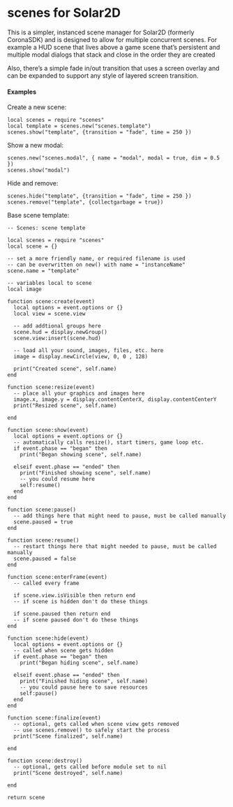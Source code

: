 # scenes for Solar2D

This is a simpler, instanced scene manager for Solar2D (formerly CoronaSDK) and is designed to allow for multiple concurrent scenes. For example a HUD scene that lives above a game scene that’s persistent and multiple modal dialogs that stack and close in the order they are created

Also, there’s a simple fade in/out transition that uses a screen overlay and can be expanded to support any style of layered screen transition.

#### Examples

Create a new scene:
```
local scenes = require "scenes"
local template = scenes.new("scenes.template")
scenes.show("template", {transition = "fade", time = 250 })
```

Show a new modal:
```
scenes.new("scenes.modal", { name = "modal", modal = true, dim = 0.5 })
scenes.show("modal")
```

Hide and remove:
```
scenes.hide("template", {transition = "fade", time = 250 })
scenes.remove("template", {collectgarbage = true})
```

Base scene template:
```
-- Scenes: scene template

local scenes = require "scenes"
local scene = {}

-- set a more friendly name, or required filename is used
-- can be overwritten on new() with name = "instanceName"
scene.name = "template"

-- variables local to scene
local image

function scene:create(event)
  local options = event.options or {}
  local view = scene.view

  -- add addtional groups here
  scene.hud = display.newGroup()
  scene.view:insert(scene.hud)

  -- load all your sound, images, files, etc. here
  image = display.newCircle(view, 0, 0 , 128)

  print("Created scene", self.name)
end

function scene:resize(event)
  -- place all your graphics and images here
  image.x, image.y = display.contentCenterX, display.contentCenterY
  print("Resized scene", self.name)

end

function scene:show(event)
  local options = event.options or {}
  -- automatically calls resize(), start timers, game loop etc.
  if event.phase == "began" then
    print("Began showing scene", self.name)

  elseif event.phase == "ended" then
    print("Finished showing scene", self.name)
    -- you could resume here
    self:resume()
  end
end

function scene:pause()
  -- add things here that might need to pause, must be called manually
  scene.paused = true
end

function scene:resume()
  -- restart things here that might needed to pause, must be called manually
  scene.paused = false
end

function scene:enterFrame(event)
  -- called every frame

  if scene.view.isVisible then return end
  -- if scene is hidden don't do these things

  if scene.paused then return end
  -- if scene paused don't do these things
end

function scene:hide(event)
  local options = event.options or {}
  -- called when scene gets hidden
  if event.phase == "began" then
    print("Began hiding scene", self.name)

  elseif event.phase == "ended" then
    print("Finished hiding scene", self.name)
    -- you could pause here to save resources
    self:pause()
  end
end

function scene:finalize(event)
  -- optional, gets called when scene view gets removed
  -- use scenes.remove() to safely start the process
  print("Scene finalized", self.name)

end

function scene:destroy()
  -- optional, gets called before module set to nil
  print("Scene destroyed", self.name)

end

return scene
```
